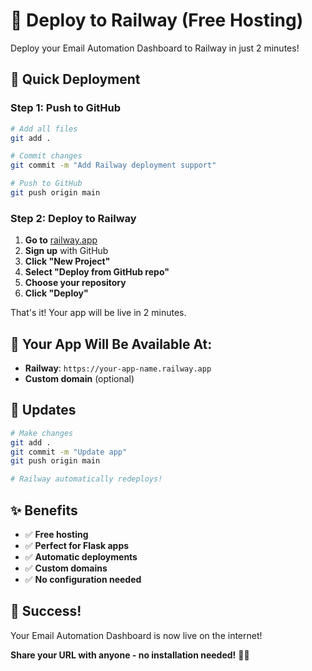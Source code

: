 # 🚀 Deploy to Railway (Free Hosting)

Deploy your Email Automation Dashboard to Railway in just 2 minutes!

## 🚀 Quick Deployment

### Step 1: Push to GitHub
```bash
# Add all files
git add .

# Commit changes
git commit -m "Add Railway deployment support"

# Push to GitHub
git push origin main
```

### Step 2: Deploy to Railway
1. **Go to** [railway.app](https://railway.app)
2. **Sign up** with GitHub
3. **Click "New Project"**
4. **Select "Deploy from GitHub repo"**
5. **Choose your repository**
6. **Click "Deploy"**

That's it! Your app will be live in 2 minutes.

## 🎯 Your App Will Be Available At:
- **Railway**: `https://your-app-name.railway.app`
- **Custom domain** (optional)

## 🔄 Updates
```bash
# Make changes
git add .
git commit -m "Update app"
git push origin main

# Railway automatically redeploys!
```

## ✨ Benefits
- ✅ **Free hosting**
- ✅ **Perfect for Flask apps**
- ✅ **Automatic deployments**
- ✅ **Custom domains**
- ✅ **No configuration needed**

## 🎉 Success!
Your Email Automation Dashboard is now live on the internet!

**Share your URL with anyone - no installation needed!** 🚀📧
